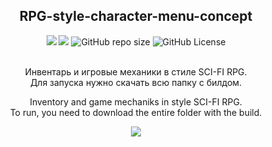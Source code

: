 <div align="center">
  <h2>RPG-style-character-menu-concept</h2>
  <img src="https://img.shields.io/github/last-commit/Hi-Tech-Mechanic/RPG-style-character-menu-concept">
  <img src="https://img.shields.io/github/commit-activity/w/Hi-Tech-Mechanic/RPG-style-character-menu-concept">
  <img alt="GitHub repo size" src="https://img.shields.io/github/repo-size/Hi-Tech-Mechanic/RPG-style-character-menu-concept">
  <img alt="GitHub License" src="https://img.shields.io/github/license/Hi-Tech-Mechanic/RPG-style-character-menu-concept">
  <br/ ><br/ >
  
  <p>  
    Инвентарь и игровые механики в стиле SCI-FI RPG. <br/>  
    Для запуска нужно скачать всю папку с билдом.  
  </p>
  <p>
    Inventory and game mechaniks in style SCI-FI RPG. <br/> 
    To run, you need to download the entire folder with the build.
  </p>

  <img src="https://media.giphy.com/media/QPaYMKnxweUAaOUIj1/giphy.gif" />
</div>
